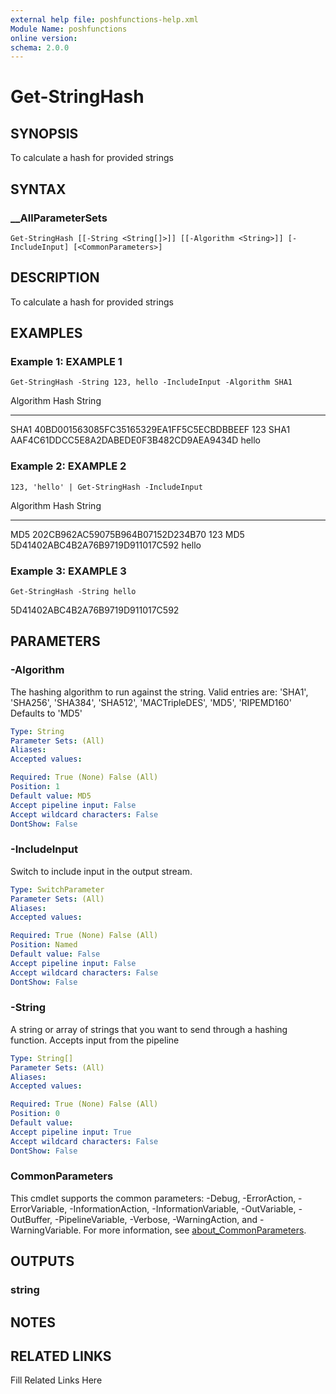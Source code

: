 ```yaml
---
external help file: poshfunctions-help.xml
Module Name: poshfunctions
online version: 
schema: 2.0.0
---
```


# Get-StringHash

## SYNOPSIS

To calculate a hash for provided strings

## SYNTAX

### __AllParameterSets

```
Get-StringHash [[-String <String[]>]] [[-Algorithm <String>]] [-IncludeInput] [<CommonParameters>]
```

## DESCRIPTION

To calculate a hash for provided strings


## EXAMPLES

### Example 1: EXAMPLE 1

```
Get-StringHash -String 123, hello -IncludeInput -Algorithm SHA1
```

Algorithm Hash                                     String
--------- ----                                     ------
SHA1      40BD001563085FC35165329EA1FF5C5ECBDBBEEF 123
SHA1      AAF4C61DDCC5E8A2DABEDE0F3B482CD9AEA9434D hello





### Example 2: EXAMPLE 2

```
123, 'hello' | Get-StringHash -IncludeInput
```

Algorithm Hash                             String
--------- ----                             ------
MD5       202CB962AC59075B964B07152D234B70 123
MD5       5D41402ABC4B2A76B9719D911017C592 hello





### Example 3: EXAMPLE 3

```
Get-StringHash -String hello
```

5D41402ABC4B2A76B9719D911017C592






## PARAMETERS

### -Algorithm

The hashing algorithm to run against the string.
Valid entries are: 'SHA1', 'SHA256', 'SHA384', 'SHA512', 'MACTripleDES', 'MD5', 'RIPEMD160'
Defaults to 'MD5'

```yaml
Type: String
Parameter Sets: (All)
Aliases: 
Accepted values: 

Required: True (None) False (All)
Position: 1
Default value: MD5
Accept pipeline input: False
Accept wildcard characters: False
DontShow: False
```

### -IncludeInput

Switch to include input in the output stream.

```yaml
Type: SwitchParameter
Parameter Sets: (All)
Aliases: 
Accepted values: 

Required: True (None) False (All)
Position: Named
Default value: False
Accept pipeline input: False
Accept wildcard characters: False
DontShow: False
```

### -String

A string or array of strings that you want to send through a hashing function.
Accepts input from the pipeline

```yaml
Type: String[]
Parameter Sets: (All)
Aliases: 
Accepted values: 

Required: True (None) False (All)
Position: 0
Default value: 
Accept pipeline input: True
Accept wildcard characters: False
DontShow: False
```


### CommonParameters

This cmdlet supports the common parameters: -Debug, -ErrorAction, -ErrorVariable, -InformationAction, -InformationVariable, -OutVariable, -OutBuffer, -PipelineVariable, -Verbose, -WarningAction, and -WarningVariable. For more information, see [about_CommonParameters](http://go.microsoft.com/fwlink/?LinkID=113216).

## OUTPUTS

### string


## NOTES



## RELATED LINKS

Fill Related Links Here

